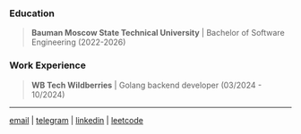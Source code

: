 ### Education
> **Bauman Moscow State Technical University** | Bachelor of Software Engineering (2022-2026)

### Work Experience
> **WB Tech Wildberries** | Golang backend developer (03/2024 - 10/2024)

---
[email](mailto:gavrilyuk.v11@gmail.com) | [telegram](https://t.me/wflyyyy) | [linkedin](https://www.linkedin.com/in/vladislav-gavrilyuk-90a3a5333/) | [leetcode](https://leetcode.com/haha_classic/)
